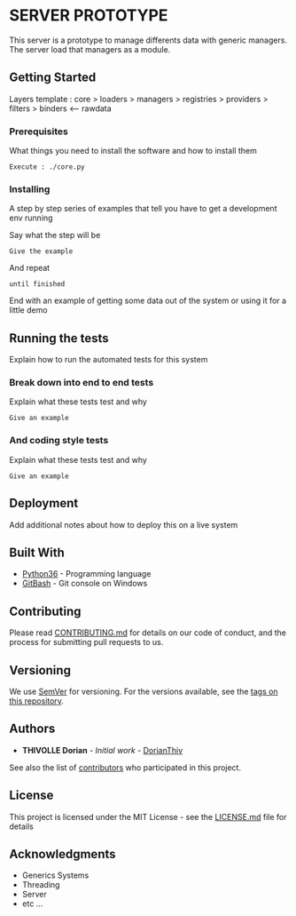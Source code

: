 # SERVER PROTOTYPE

This server is a prototype to manage differents data with generic managers. The server load that managers as a module.

## Getting Started

Layers template : 
core > loaders > managers > registries > providers > filters > binders <-- rawdata

### Prerequisites

What things you need to install the software and how to install them

```
Execute : ./core.py
```

### Installing

A step by step series of examples that tell you have to get a development env running

Say what the step will be

```
Give the example
```

And repeat

```
until finished
```

End with an example of getting some data out of the system or using it for a little demo

## Running the tests

Explain how to run the automated tests for this system

### Break down into end to end tests

Explain what these tests test and why

```
Give an example
```

### And coding style tests

Explain what these tests test and why

```
Give an example
```

## Deployment

Add additional notes about how to deploy this on a live system

## Built With

* [Python36](https://www.python.org/downloads/) - Programming language
* [GitBash](http://gitforwindows.org/) - Git console on Windows

## Contributing

Please read [CONTRIBUTING.md](https://gist.github.com/PurpleBooth/b24679402957c63ec426) for details on our code of conduct, and the process for submitting pull requests to us.

## Versioning

We use [SemVer](http://semver.org/) for versioning. For the versions available, see the [tags on this repository](https://github.com/your/project/tags). 

## Authors

* **THIVOLLE Dorian** - *Initial work* - [DorianThiv](https://github.com/DorianThiv)

See also the list of [contributors](https://github.com/your/project/contributors) who participated in this project.

## License

This project is licensed under the MIT License - see the [LICENSE.md](LICENSE.md) file for details

## Acknowledgments

* Generics Systems
* Threading
* Server
* etc ...


